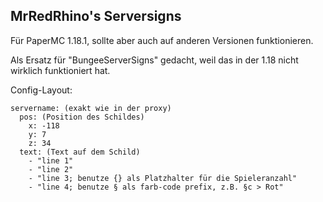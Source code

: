 ## MrRedRhino's Serversigns

Für PaperMC 1.18.1, sollte aber auch auf anderen Versionen funktionieren.

Als Ersatz für "BungeeServerSigns" gedacht, weil das in der 1.18 nicht wirklich funktioniert hat.

Config-Layout:

```
servername: (exakt wie in der proxy)
  pos: (Position des Schildes)
    x: -118
    y: 7
    z: 34
  text: (Text auf dem Schild)
    - "line 1"
    - "line 2"
    - "line 3; benutze {} als Platzhalter für die Spieleranzahl"
    - "line 4; benutze § als farb-code prefix, z.B. §c > Rot"
```